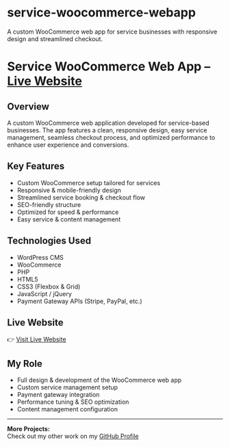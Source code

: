 # service-woocommerce-webapp
A custom WooCommerce web app for service businesses with responsive design and streamlined checkout.
# Service WooCommerce Web App – [Live Website](https://negativeapparel.com/)

## Overview
A custom WooCommerce web application developed for service-based businesses. The app features a clean, responsive design, easy service management, seamless checkout process, and optimized performance to enhance user experience and conversions.

## Key Features
- Custom WooCommerce setup tailored for services
- Responsive & mobile-friendly design
- Streamlined service booking & checkout flow
- SEO-friendly structure
- Optimized for speed & performance
- Easy service & content management

## Technologies Used
- WordPress CMS
- WooCommerce
- PHP
- HTML5
- CSS3 (Flexbox & Grid)
- JavaScript / jQuery
- Payment Gateway APIs (Stripe, PayPal, etc.)

## Live Website
👉 [Visit Live Website](https://negativeapparel.com/)

## My Role
- Full design & development of the WooCommerce web app
- Custom service management setup
- Payment gateway integration
- Performance tuning & SEO optimization
- Content management configuration

---

**More Projects:**  
Check out my other work on my [GitHub Profile](https://github.com/UmerDev695)
